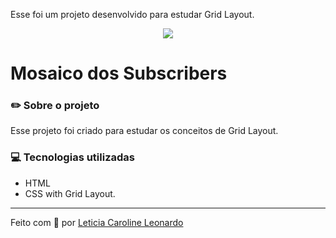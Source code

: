 Esse foi um projeto desenvolvido para estudar Grid Layout.
<p align="center">
  <img src="img/preview.JPG" href="http://levxyca.codes/mosaico-subs/">
<p>
  
# Mosaico dos Subscribers

### :pencil2: Sobre o projeto
Esse projeto foi criado para estudar os conceitos de Grid Layout.

### :computer: Tecnologias utilizadas
- HTML
- CSS with Grid Layout.
-------------------------------------------------------
Feito com 🐼 por [Leticia Caroline Leonardo](https://levxyca.codes/)
